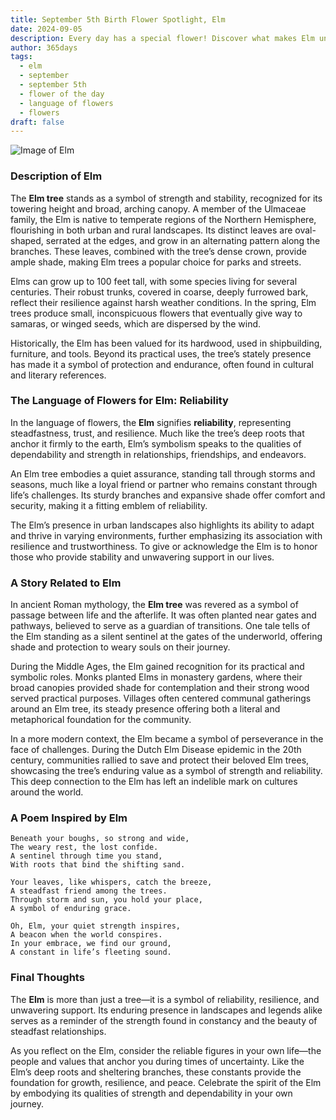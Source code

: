 ```yaml
---
title: September 5th Birth Flower Spotlight, Elm
date: 2024-09-05
description: Every day has a special flower! Discover what makes Elm unique as today’s birth flower and its symbolic meaning.
author: 365days
tags:
  - elm
  - september
  - september 5th
  - flower of the day
  - language of flowers
  - flowers
draft: false
---
```


![Image of Elm](https://cdn.pixabay.com/photo/2013/06/26/21/14/leaves-141613_640.jpg#center)


### Description of Elm

The **Elm tree** stands as a symbol of strength and stability, recognized for its towering height and broad, arching canopy. A member of the Ulmaceae family, the Elm is native to temperate regions of the Northern Hemisphere, flourishing in both urban and rural landscapes. Its distinct leaves are oval-shaped, serrated at the edges, and grow in an alternating pattern along the branches. These leaves, combined with the tree’s dense crown, provide ample shade, making Elm trees a popular choice for parks and streets.

Elms can grow up to 100 feet tall, with some species living for several centuries. Their robust trunks, covered in coarse, deeply furrowed bark, reflect their resilience against harsh weather conditions. In the spring, Elm trees produce small, inconspicuous flowers that eventually give way to samaras, or winged seeds, which are dispersed by the wind.

Historically, the Elm has been valued for its hardwood, used in shipbuilding, furniture, and tools. Beyond its practical uses, the tree’s stately presence has made it a symbol of protection and endurance, often found in cultural and literary references.

### The Language of Flowers for Elm: Reliability

In the language of flowers, the **Elm** signifies **reliability**, representing steadfastness, trust, and resilience. Much like the tree’s deep roots that anchor it firmly to the earth, Elm’s symbolism speaks to the qualities of dependability and strength in relationships, friendships, and endeavors.

An Elm tree embodies a quiet assurance, standing tall through storms and seasons, much like a loyal friend or partner who remains constant through life’s challenges. Its sturdy branches and expansive shade offer comfort and security, making it a fitting emblem of reliability.

The Elm’s presence in urban landscapes also highlights its ability to adapt and thrive in varying environments, further emphasizing its association with resilience and trustworthiness. To give or acknowledge the Elm is to honor those who provide stability and unwavering support in our lives.

### A Story Related to Elm

In ancient Roman mythology, the **Elm tree** was revered as a symbol of passage between life and the afterlife. It was often planted near gates and pathways, believed to serve as a guardian of transitions. One tale tells of the Elm standing as a silent sentinel at the gates of the underworld, offering shade and protection to weary souls on their journey.

During the Middle Ages, the Elm gained recognition for its practical and symbolic roles. Monks planted Elms in monastery gardens, where their broad canopies provided shade for contemplation and their strong wood served practical purposes. Villages often centered communal gatherings around an Elm tree, its steady presence offering both a literal and metaphorical foundation for the community.

In a more modern context, the Elm became a symbol of perseverance in the face of challenges. During the Dutch Elm Disease epidemic in the 20th century, communities rallied to save and protect their beloved Elm trees, showcasing the tree’s enduring value as a symbol of strength and reliability. This deep connection to the Elm has left an indelible mark on cultures around the world.

### A Poem Inspired by Elm

```
Beneath your boughs, so strong and wide,  
The weary rest, the lost confide.  
A sentinel through time you stand,  
With roots that bind the shifting sand.  

Your leaves, like whispers, catch the breeze,  
A steadfast friend among the trees.  
Through storm and sun, you hold your place,  
A symbol of enduring grace.  

Oh, Elm, your quiet strength inspires,  
A beacon when the world conspires.  
In your embrace, we find our ground,  
A constant in life’s fleeting sound.  
```

### Final Thoughts

The **Elm** is more than just a tree—it is a symbol of reliability, resilience, and unwavering support. Its enduring presence in landscapes and legends alike serves as a reminder of the strength found in constancy and the beauty of steadfast relationships.

As you reflect on the Elm, consider the reliable figures in your own life—the people and values that anchor you during times of uncertainty. Like the Elm’s deep roots and sheltering branches, these constants provide the foundation for growth, resilience, and peace. Celebrate the spirit of the Elm by embodying its qualities of strength and dependability in your own journey.
